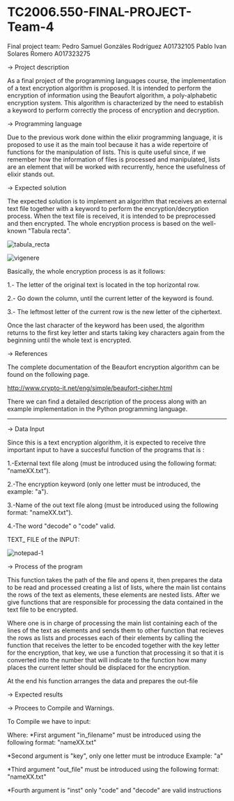 # TC2006.550-FINAL-PROJECT-Team-4
Final project team: 
Pedro Samuel Gonzáles Rodríguez A01732105
Pablo Ivan Solares Romero A017323275


-> Project description

As a final project of the programming languages course, the implementation of a text encryption algorithm is proposed. It is intended to perform the encryption of information using the Beaufort algorithm, a poly-alphabetic encryption system. This algorithm is characterized by the need to establish a keyword to perform correctly the process of  encryption and decryption.

-> Programming language 

Due to the previous work done within the elixir programming language, it is proposed to use it as the main tool because it has a wide repertoire of functions for the manipulation of lists. This is quite useful since, if we remember how the information of files is processed and manipulated, lists are an element that will be worked with recurrently, hence the usefulness of elixir stands out.     

-> Expected solution

The expected solution is to implement an algorithm that receives an external text file together with a keyword to perform the encryption/decryption process. When the text file is received, it is intended to be preprocessed and then encrypted. The whole encryption process is based on the well-known "Tabula recta".

![tabula_recta](https://user-images.githubusercontent.com/108293127/180913208-784ed87e-0e5f-4215-b9de-cc1826fd84fe.png)

![vigenere](https://user-images.githubusercontent.com/108293127/181595096-33b594aa-3e58-436f-89d9-fb3ae7ac16a7.gif)



Basically, the whole encryption process is as it follows: 

1.- The letter of the original text is located in the top horizontal row.

2.- Go down the column, until the current letter of the keyword is found.

3.- The leftmost letter of the current row is the new letter of the ciphertext.

Once the last character of the keyword has been used, the algorithm returns to the first key letter and starts taking key characters again from the beginning until the whole text is encrypted.

-> References

The complete documentation of the Beaufort encryption algorithm can be found on the following page. 

http://www.crypto-it.net/eng/simple/beaufort-cipher.html

There we can find a detailed description of the process along with an example implementation in the Python programming language.

---------------------------------------------------------------------

-> Data Input

Since this is a text encryption algorithm, it is expected to receive thre important input to have a succesful function of the programs that is :

1.-External text file along (must be introduced using the following format: "nameXX.txt"). 

2.-The encryption keyword (only one letter must be introduced, the example: "a"). 

3.-Name of the out text file along (must be introduced using the following format: "nameXX.txt").

4.-The word "decode" o "code" valid.

TEXT_ FILE of the INPUT:

![notepad-1](https://user-images.githubusercontent.com/108293127/180915857-96e10935-0fb2-4697-a413-ea225f441d5b.gif)

-> Process of the program 

This function takes the path of the file and opens it, then prepares the data to be read and processed creating a list of lists, where the main list contains the rows of the text as elements, these elements are nested lists. After we give functions that are responsible for processing the data contained in the text file to be encrypted. 

Where one is in charge of processing the main list containing each of the lines of the text as elements and sends them to other function that recieves the rows as lists and processes each of their elements by calling the function that receives the letter to be encoded together with the key letter for the encryption, that key, we use a function that processing it so that it is converted into the number that will indicate to the function how many places the current letter should be displaced for the encryption. 


At the end his function arranges the data and prepares the out-file



-> Expected results




-> Procees to Compile and Warnings.

To Compile we have to input:


Where: 
*First argument "in_filename" must be introduced using the following format: "nameXX.txt"

*Second argument is "key", only one letter must be introduce Example: "a"

*Third argument "out_file" must be introduced using the following format: "nameXX.txt"

*Fourth argument is "inst" only "code" and "decode" are valid instructions












